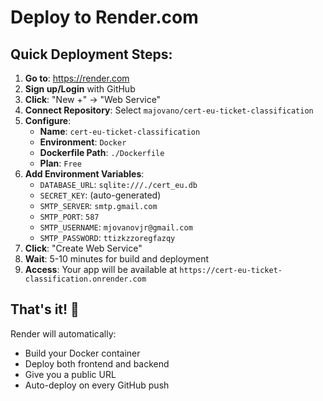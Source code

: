 # Deploy to Render.com

## Quick Deployment Steps:

1. **Go to**: https://render.com
2. **Sign up/Login** with GitHub
3. **Click**: "New +" → "Web Service"
4. **Connect Repository**: Select `majovano/cert-eu-ticket-classification`
5. **Configure**:
   - **Name**: `cert-eu-ticket-classification`
   - **Environment**: `Docker`
   - **Dockerfile Path**: `./Dockerfile`
   - **Plan**: `Free`
6. **Add Environment Variables**:
   - `DATABASE_URL`: `sqlite:///./cert_eu.db`
   - `SECRET_KEY`: (auto-generated)
   - `SMTP_SERVER`: `smtp.gmail.com`
   - `SMTP_PORT`: `587`
   - `SMTP_USERNAME`: `mjovanovjr@gmail.com`
   - `SMTP_PASSWORD`: `ttizkzzoregfazqy`
7. **Click**: "Create Web Service"
8. **Wait**: 5-10 minutes for build and deployment
9. **Access**: Your app will be available at `https://cert-eu-ticket-classification.onrender.com`

## That's it! 🚀

Render will automatically:
- Build your Docker container
- Deploy both frontend and backend
- Give you a public URL
- Auto-deploy on every GitHub push
